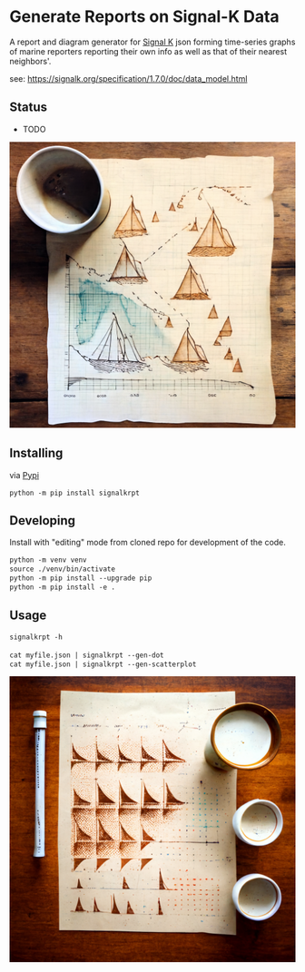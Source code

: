 Generate Reports on Signal-K Data
==============

A report and diagram generator for [Signal K](https://signalk.org/specification/1.7.0/doc/data_model.html) json forming time-series graphs of
marine reporters reporting their own info as well as that of their nearest
neighbors'.


see: https://signalk.org/specification/1.7.0/doc/data_model.html

Status
----------

* TODO

![Fun Mutation of Dot Output](docs/boats1.png)

Installing
-----------

via [Pypi](https://pypi.org/project/signalkrpt/)

```
python -m pip install signalkrpt
```

Developing
-----------

Install with "editing" mode from cloned repo for development of the code.

```
python -m venv venv
source ./venv/bin/activate
python -m pip install --upgrade pip
python -m pip install -e .
```

Usage
----------

```
signalkrpt -h

cat myfile.json | signalkrpt --gen-dot
cat myfile.json | signalkrpt --gen-scatterplot
```

![Fun Mutation of Dot Output](docs/boats4.png)
